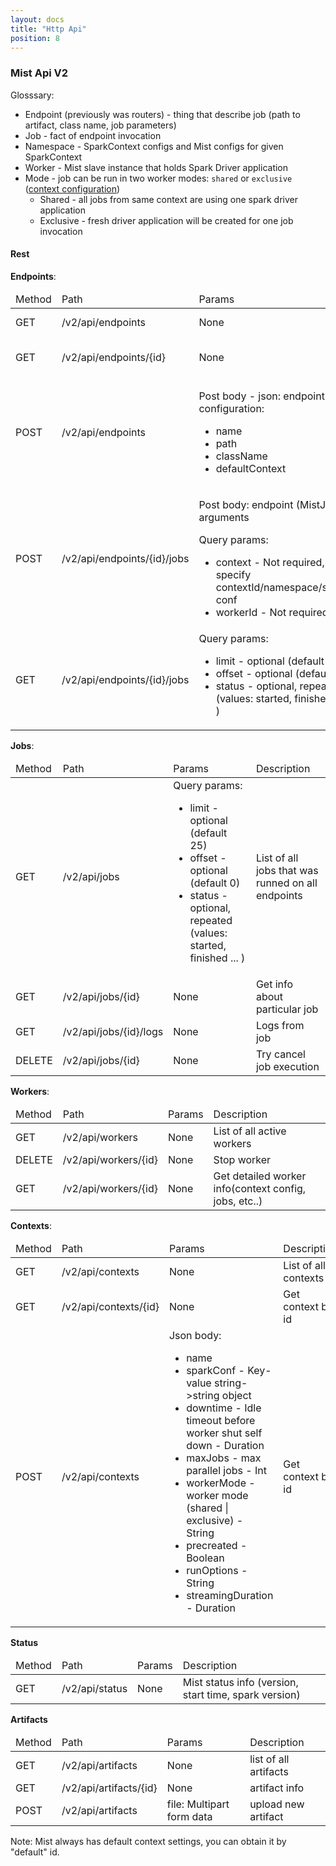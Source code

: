 ```yaml
---
layout: docs
title: "Http Api"
position: 8
---
```

### Mist Api V2

Glosssary:

- Endpoint (previously was routers) - thing that describe job (path to artifact, class name, job parameters)
- Job - fact of endpoint invocation
- Namespace - SparkContext configs and Mist configs for given SparkContext 
- Worker - Mist slave instance that holds Spark Driver application
- Mode - job can be run in two worker modes: `shared` or `exclusive` ([context configuration](configuration.md))
    - Shared - all jobs from same context are using one spark driver application
    - Exclusive - fresh driver application will be created for one job invocation

#### Rest

**Endpoints**:
<table>
  <thead>
    <tr>
      <td>Method</td>
      <td>Path</td>
      <td>Params</td>
      <td>Description</td>
    </tr>
  </thead>
  <tbody>
    <tr>
      <td>GET</td>
      <td>/v2/api/endpoints</td>
      <td>None</td>
      <td>List of all endpoints</td>
    </tr>
    <tr>
      <td>GET</td>
      <td>/v2/api/endpoints/{id}</td>
      <td>None</td>
      <td>Get endpoint by id</td>
    </tr>
    <tr>
      <td>POST</td>
      <td>/v2/api/endpoints</td>
      <td>
        <p>Post body - json: endpoint configuration:
          <ul>
            <li>name</li>
            <li>path</li>
            <li>className</li>
            <li>defaultContext</li>
          </ul>
        </p>
      </td>
      <td>Create endpoint</td>
    </tr>
    <tr>
      <td>POST</td>
      <td>/v2/api/endpoints/{id}/jobs</td>
      <td>
        <p>Post body: endpoint (MistJob) arguments </p>
        <p>Query params:
          <ul>
            <li>context - Not required, specify contextId/namespace/spark conf </li>
            <li>workerId - Not required</li>
          </ul>
        </p>
      </td>
      <td>Start job on endpoint</td>
    </tr>
    <tr>
      <td>GET</td>
      <td>/v2/api/endpoints/{id}/jobs</td>
      <td>Query params:
        <ul>
          <li>limit - optional (default 25)</li>
          <li>offset - optional (default 0)</li>
          <li>status - optional, repeated (values: started, finished ... )</li>
        </ul>
      </td>
      <td>List of jobs that was run with given endpoint</td>
    </tr>

  </tbody>
</table>

**Jobs**:
<table>
  <thead>
    <tr>
      <td>Method</td>
      <td>Path</td>
      <td>Params</td>
      <td>Description</td>
    </tr>
  </thead>
  <tbody>
    <tr>
      <td>GET</td>
      <td>/v2/api/jobs</td>
      <td>Query params:
        <ul>
          <li>limit - optional (default 25)</li>
          <li>offset - optional (default 0)</li>
          <li>status - optional, repeated (values: started, finished ... )</li>
        </ul>
      </td>
      <td>List of all jobs that was runned on all endpoints</td>
    </tr>
    <tr>
      <td>GET</td>
      <td>/v2/api/jobs/{id}</td>
      <td>None</td>
      <td>Get info about particular job</td>
    </tr>
    <tr>
      <td>GET</td>
      <td>/v2/api/jobs/{id}/logs</td>
      <td>None</td>
      <td>Logs from job</td>
    </tr>
    <tr>
      <td>DELETE</td>
      <td>/v2/api/jobs/{id}</td>
      <td>None</td>
      <td>Try cancel job execution</td>
    </tr>
  </tbody>
</table>

**Workers**:
<table>
  <thead>
    <tr>
      <td>Method</td>
      <td>Path</td>
      <td>Params</td>
      <td>Description</td>
    </tr>
  </thead>
  <tbody>
    <tr>
      <td>GET</td>
      <td>/v2/api/workers</td>
      <td>None</td>
      <td>List of all active workers</td>
    </tr>
    <tr>
      <td>DELETE</td>
      <td>/v2/api/workers/{id}</td>
      <td>None</td>
      <td>Stop worker</td>
    </tr>
    <tr>
      <td>GET</td>
      <td>/v2/api/workers/{id}</td>
      <td>None</td>
      <td>Get detailed worker info(context config, jobs, etc..)</td>
    </tr>
  </tbody>
</table>

**Contexts**:
<table>
  <thead>
    <tr>
      <td>Method</td>
      <td>Path</td>
      <td>Params</td>
      <td>Description</td>
    </tr>
  </thead>
  <tbody>
    <tr>
      <td>GET</td>
      <td>/v2/api/contexts</td>
      <td>None</td>
      <td>List of all contexts</td>
    </tr>
    <tr>
      <td>GET</td>
      <td>/v2/api/contexts/{id}</td>
      <td>None</td>
      <td>Get context by id</td>
    </tr>
    <tr>
      <td>POST</td>
      <td>/v2/api/contexts</td>
      <td>Json body:
        <ul>
          <li>name</li>
          <li>sparkConf - Key-value string->string object</li>
          <li>downtime - Idle timeout before worker shut self down - Duration</li>
          <li>maxJobs - max parallel jobs - Int</li>
          <li>workerMode - worker mode (shared | exclusive) - String</li>
          <li>precreated - Boolean</li>
          <li>runOptions - String</li>
          <li>streamingDuration - Duration</li>
        </ul>
      </td>
      <td>Get context by id</td>
    </tr>
  </tbody>
</table>

**Status**
<table>
  <thead>
    <tr>
      <td>Method</td>
      <td>Path</td>
      <td>Params</td>
      <td>Description</td>
    </tr>
  </thead>
  <tbody>
    <tr>
      <td>GET</td>
      <td>/v2/api/status</td>
      <td>None</td>
      <td>Mist status info (version, start time, spark version)</td>
    </tr>
  </tbody>
</table>

**Artifacts**
<table>
  <thead>
    <tr>
      <td>Method</td>
      <td>Path</td>
      <td>Params</td>
      <td>Description</td>
    </tr>
  </thead>
  <tbody>
    <tr>
      <td>GET</td>
      <td>/v2/api/artifacts</td>
      <td>None</td>
      <td>list of all artifacts</td>
    </tr>
    <tr>
      <td>GET</td>
      <td>/v2/api/artifacts/{id}</td>
      <td>None</td>
      <td>artifact info</td>
    </tr>
     <tr>
      <td>POST</td>
      <td>/v2/api/artifacts</td>
      <td>file: Multipart form data</td>
      <td>upload new artifact</td>
    </tr>  
  </tbody>
</table>


Note: Mist always has default context settings, you can obtain it by "default" id.
